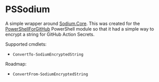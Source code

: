# PSSodium

A simple wrapper around [Sodium.Core](https://www.nuget.org/packages/Sodium.Core/). This was created for the [PowerShellForGitHub](https://github.com/microsoft/PowerShellForGitHub) PowerShell module so that it had a simple way to encrypt a string for GitHub Action Secrets.

Supported cmdlets:

* `ConvertTo-SodiumEncryptedString`

Roadmap:

* `ConvertFrom-SodiumEncryptedString`
